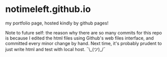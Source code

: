 # notimeleft.github.io

my portfolio page, hosted kindly by github pages!

Note to future self: the reason why there are so many commits for this repo is because I edited the html files using Github's web files interface, and committed every minor change by hand. Next time, it's probably prudent to just write html and test with local host. ¯\\\_(ツ)\_/¯
